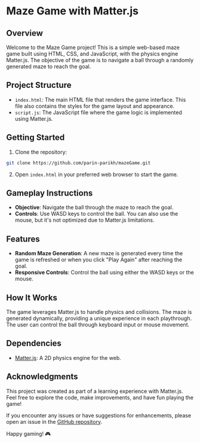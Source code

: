 # Maze Game with Matter.js

## Overview

Welcome to the Maze Game project! This is a simple web-based maze game built using HTML, CSS, and JavaScript, with the physics engine Matter.js. The objective of the game is to navigate a ball through a randomly generated maze to reach the goal.

## Project Structure

- `index.html`: The main HTML file that renders the game interface. This file also contains the styles for the game layout and appearance.
- `script.js`: The JavaScript file where the game logic is implemented using Matter.js.

## Getting Started

1. Clone the repository:

```bash
git clone https://github.com/parin-parikh/mazeGame.git
```

2. Open `index.html` in your preferred web browser to start the game.

## Gameplay Instructions

- **Objective**: Navigate the ball through the maze to reach the goal.
- **Controls**: Use WASD keys to control the ball. You can also use the mouse, but it's not optimized due to Matter.js limitations.

## Features

- **Random Maze Generation**: A new maze is generated every time the game is refreshed or when you click "Play Again" after reaching the goal.
- **Responsive Controls**: Control the ball using either the WASD keys or the mouse.

## How It Works

The game leverages Matter.js to handle physics and collisions. The maze is generated dynamically, providing a unique experience in each playthrough. The user can control the ball through keyboard input or mouse movement.

## Dependencies

- [Matter.js](https://brm.io/matter-js/): A 2D physics engine for the web.

## Acknowledgments

This project was created as part of a learning experience with Matter.js. Feel free to explore the code, make improvements, and have fun playing the game!

If you encounter any issues or have suggestions for enhancements, please open an issue in the [GitHub repository](https://github.com/parin-parikh/mazeGame).

Happy gaming! 🎮
